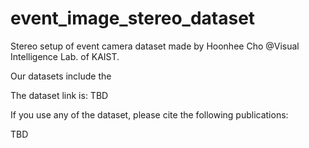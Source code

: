 # event_image_stereo_dataset

Stereo setup of event camera dataset made by Hoonhee Cho @Visual Intelligence Lab. of KAIST. 

Our datasets include the 








The dataset link is: TBD

If you use any of the dataset, please cite the following publications:

TBD
